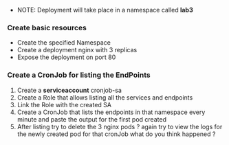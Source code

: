 * NOTE: Deployment will take place in a namespace called **lab3**

### Create basic resources
- Create the specified Namespace
- Create a deployment nginx with 3 replicas
- Expose the deployment on port 80

### Create a CronJob for listing the EndPoints
1. Create a **serviceaccount** cronjob-sa
2. Create a Role that allows listing all the services and endpoints 
3. Link the Role with the created SA 
4. Create a CronJob that lists the endpoints in that namespace every minute and paste the output for the first pod created
5. After listing try to delete the 3 nginx pods ? again try to view the logs for the newly created pod for that cronJob what do you think happened ? 
